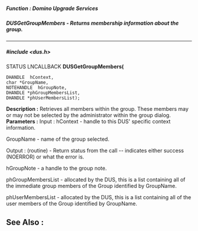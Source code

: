 ##### Function : Domino Upgrade Services
##### DUSGetGroupMembers - Returns membership information about the group.
---
##### #include <dus.h>
STATUS LNCALLBACK **DUSGetGroupMembers(**

	DHANDLE  hContext,
	char *GroupName,
	NOTEHANDLE  hGroupNote,
	DHANDLE *phGroupMembersList,
	DHANDLE *phUserMembersList);
**Description :**
Retrieves all members within the group.  These members may or may not be 
selected by the administrator within the group dialog.
**Parameters :**
Input :
hContext  -  handle to this DUS' specific context information.

GroupName  -  name of the group selected.

Output :
(routine)  -  Return status from the call -- indicates either success (NOERROR) or what the error is.


hGroupNote  -  a handle to the group note.

phGroupMembersList  -  allocated by the DUS, this is a list containing all of the immediate group members of the Group identified by GroupName.

phUserMembersList  -  allocated by the DUS, this is a list containing all of the user members of the Group identified by GroupName.

**See Also :**
[](D:/md_files/.md)
---
